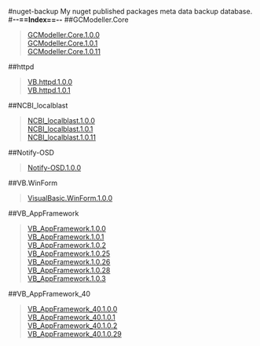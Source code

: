 #nuget-backup
My nuget published packages meta data backup database.
#__--==Index==--__
##GCModeller.Core
>[GCModeller.Core.1.0.0](https://github.com/xieguigang/nuget-backup/tree/master/nuget//GCModeller.Core/GCModeller.Core.1.0.0.md)<br />
>[GCModeller.Core.1.0.1](https://github.com/xieguigang/nuget-backup/tree/master/nuget//GCModeller.Core/GCModeller.Core.1.0.1.md)<br />
>[GCModeller.Core.1.0.11](https://github.com/xieguigang/nuget-backup/tree/master/nuget//GCModeller.Core/GCModeller.Core.1.0.11.md)<br />

##httpd
>[VB.httpd.1.0.0](https://github.com/xieguigang/nuget-backup/tree/master/nuget//httpd/VB.httpd.1.0.0.md)<br />
>[VB.httpd.1.0.1](https://github.com/xieguigang/nuget-backup/tree/master/nuget//httpd/VB.httpd.1.0.1.md)<br />

##NCBI_localblast
>[NCBI_localblast.1.0.0](https://github.com/xieguigang/nuget-backup/tree/master/nuget//NCBI_localblast/NCBI_localblast.1.0.0.md)<br />
>[NCBI_localblast.1.0.1](https://github.com/xieguigang/nuget-backup/tree/master/nuget//NCBI_localblast/NCBI_localblast.1.0.1.md)<br />
>[NCBI_localblast.1.0.11](https://github.com/xieguigang/nuget-backup/tree/master/nuget//NCBI_localblast/NCBI_localblast.1.0.11.md)<br />

##Notify-OSD
>[Notify-OSD.1.0.0](https://github.com/xieguigang/nuget-backup/tree/master/nuget//Notify-OSD/Notify-OSD.1.0.0.md)<br />

##VB.WinForm
>[VisualBasic.WinForm.1.0.0](https://github.com/xieguigang/nuget-backup/tree/master/nuget//VB.WinForm/VisualBasic.WinForm.1.0.0.md)<br />

##VB_AppFramework
>[VB_AppFramework.1.0.0](https://github.com/xieguigang/nuget-backup/tree/master/nuget//VB_AppFramework/VB_AppFramework.1.0.0.md)<br />
>[VB_AppFramework.1.0.1](https://github.com/xieguigang/nuget-backup/tree/master/nuget//VB_AppFramework/VB_AppFramework.1.0.1.md)<br />
>[VB_AppFramework.1.0.2](https://github.com/xieguigang/nuget-backup/tree/master/nuget//VB_AppFramework/VB_AppFramework.1.0.2.md)<br />
>[VB_AppFramework.1.0.25](https://github.com/xieguigang/nuget-backup/tree/master/nuget//VB_AppFramework/VB_AppFramework.1.0.25.md)<br />
>[VB_AppFramework.1.0.26](https://github.com/xieguigang/nuget-backup/tree/master/nuget//VB_AppFramework/VB_AppFramework.1.0.26.md)<br />
>[VB_AppFramework.1.0.28](https://github.com/xieguigang/nuget-backup/tree/master/nuget//VB_AppFramework/VB_AppFramework.1.0.28.md)<br />
>[VB_AppFramework.1.0.3](https://github.com/xieguigang/nuget-backup/tree/master/nuget//VB_AppFramework/VB_AppFramework.1.0.3.md)<br />

##VB_AppFramework_40
>[VB_AppFramework_40.1.0.0](https://github.com/xieguigang/nuget-backup/tree/master/nuget//VB_AppFramework_40/VB_AppFramework_40.1.0.0.md)<br />
>[VB_AppFramework_40.1.0.1](https://github.com/xieguigang/nuget-backup/tree/master/nuget//VB_AppFramework_40/VB_AppFramework_40.1.0.1.md)<br />
>[VB_AppFramework_40.1.0.2](https://github.com/xieguigang/nuget-backup/tree/master/nuget//VB_AppFramework_40/VB_AppFramework_40.1.0.2.md)<br />
>[VB_AppFramework_40.1.0.29](https://github.com/xieguigang/nuget-backup/tree/master/nuget//VB_AppFramework_40/VB_AppFramework_40.1.0.29.md)<br />

